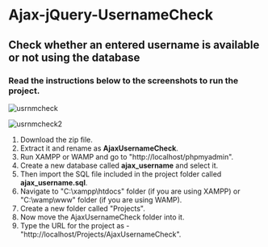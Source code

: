 Ajax-jQuery-UsernameCheck
===
## Check whether an entered username is available or not using the database
### Read the instructions below to the screenshots to run the project.

![usrnmcheck](https://user-images.githubusercontent.com/23145752/34405566-1b8d807c-ebda-11e7-82e5-dd749a5fe9b6.png)

![usrnmcheck2](https://user-images.githubusercontent.com/23145752/34405571-1e9240f0-ebda-11e7-9469-f05f83998c69.png)

1. Download the zip file.
2. Extract it and rename as **AjaxUsernameCheck**.
3. Run XAMPP or WAMP and go to "http://localhost/phpmyadmin".
4. Create a new database called **ajax_username** and select it.
5. Then import the SQL file included in the project folder called **ajax_username.sql**.
6. Navigate to "C:\xampp\htdocs" folder (if you are using XAMPP) or "C:\wamp\www" folder (if you are using WAMP).
7. Create a new folder called "Projects".
8. Now move the AjaxUsernameCheck folder into it.
9. Type the URL for the project as - "http://localhost/Projects/AjaxUsernameCheck".
